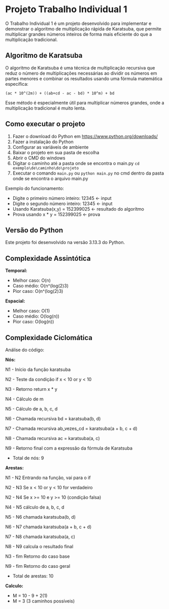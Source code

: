 # Projeto Trabalho Individual 1

O Trabalho Individual 1 é um projeto desenvolvido para implementar e demonstrar o algoritmo de multiplicação rápida de Karatsuba, que permite multiplicar grandes números inteiros de forma mais eficiente do que a multiplicação tradicional.

## Algoritmo de Karatsuba

O algoritmo de Karatsuba é uma técnica de multiplicação recursiva que reduz o número de multiplicações necessárias ao dividir os números em partes menores e combinar os resultados usando uma fórmula matemática específica:

```(ac * 10^(2m)) + ((ab+cd - ac - bd) * 10^m) + bd```

Esse método é especialmente útil para multiplicar números grandes, onde a multiplicação tradicional é muito lenta.

## Como executar o projeto

1. Fazer o download do Python em https://www.python.org/downloads/
2. Fazer a instalação do Python
3. Configurar as variáveis de ambiente
4. Baixar o projeto em sua pasta de escolha
6. Abrir o CMD do windows
7. Digitar o caminho até a pasta onde se encontra o main.py
```cd exemplo\de\caminho\do\projeto```
9. Executar o comando ```main.py``` ou ```python main.py``` no cmd dentro da pasta onde se encontra o arquivo main.py

Exemplo do funcionamento:

- Digite o primeiro número inteiro: 12345 <- input
- Digite o segundo número inteiro: 12345 <- input
- Usando Karatsuba(x,y) = 152399025 <- resultado do algorítmo
- Prova usando x * y = 152399025 <- prova

## Versão do Python
Este projeto foi desenvolvido na versão 3.13.3 do Python.

## Complexidade Assintótica

**Temporal:**
- Melhor caso: O(n)
- Caso médio: O(n^(log(2)3)
- Pior caso: O(n^(log(2)3)

**Espacial:**
- Melhor caso: O(1)
- Caso médio: O(log(n))
- Pior caso: O(log(n))

## Complexidade Ciclomática

Análise do código:

**Nós:**

N1 -	Início da função karatsuba

N2 -	Teste da condição if x < 10 or y < 10

N3 -	Retorno return x * y

N4 -	Cálculo de m

N5 -	Cálculo de a, b, c, d

N6 -	Chamada recursiva bd = karatsuba(b, d)

N7 -	Chamada recursiva ab_vezes_cd = karatsuba(a + b, c + d)

N8 -	Chamada recursiva ac = karatsuba(a, c)

N9 -	Retorno final com a expressão da fórmula de Karatsuba

- Total de nós: 9

**Arestas:**

N1 -	N2	Entrando na função, vai para o if

N2 -	N3	Se x < 10 or y < 10 for verdadeiro

N2 -	N4	Se x >= 10 e y >= 10 (condição falsa)

N4 -	N5	cálculo de a, b, c, d

N5 -	N6	chamada karatsuba(b, d)

N6 -	N7	chamada karatsuba(a + b, c + d)

N7 -	N8	chamada karatsuba(a, c)

N8 -	N9	calcula o resultado final

N3 -	fim	Retorno do caso base

N9 -	fim	Retorno do caso geral

- Total de arestas: 10

**Calculo:**
- M = 10 - 9 + 2(1)
- M = 3 (3 caminhos possíveis)

